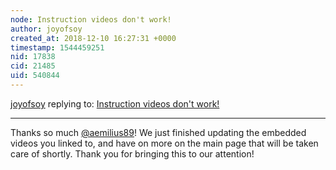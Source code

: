 ```yaml
---
node: Instruction videos don't work!
author: joyofsoy
created_at: 2018-12-10 16:27:31 +0000
timestamp: 1544459251
nid: 17838
cid: 21485
uid: 540844
---
```




[joyofsoy](../profile/joyofsoy) replying to: [Instruction videos don't work!](../notes/aemilius89/12-08-2018/instruction-videos-don-t-work)

----
 Thanks so much [@aemilius89](/profile/aemilius89)! We just finished updating the embedded videos you linked to, and have on more on the main page that will be taken care of shortly. Thank you for bringing this to our attention!